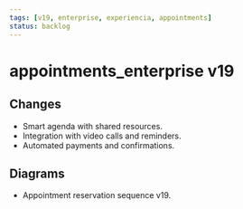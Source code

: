 ```yaml
---
tags: [v19, enterprise, experiencia, appointments]
status: backlog
---
```

# appointments_enterprise v19

## Changes
- Smart agenda with shared resources.
- Integration with video calls and reminders.
- Automated payments and confirmations.

## Diagrams
- Appointment reservation sequence v19.




